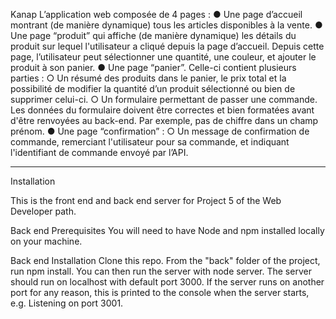 Kanap
 L’application web composée de 4 pages :
 ● Une page d’accueil montrant (de manière dynamique) tous les articles disponibles à
 la vente.
 ● Une page “produit” qui affiche (de manière dynamique) les détails du produit sur
 lequel l'utilisateur a cliqué depuis la page d’accueil. Depuis cette page, l’utilisateur
 peut sélectionner une quantité, une couleur, et ajouter le produit à son panier.
 ● Une page “panier”. Celle-ci contient plusieurs parties :
 ○ Un résumé des produits dans le panier, le prix total et la possibilité de
 modifier la quantité d’un produit sélectionné ou bien de supprimer celui-ci.
 ○ Un formulaire permettant de passer une commande. Les données du
 formulaire doivent être correctes et bien formatées avant d'être renvoyées au
 back-end. Par exemple, pas de chiffre dans un champ prénom.
 ● Une page “confirmation” :
 ○ Un message de confirmation de commande, remerciant l'utilisateur pour sa
 commande, et indiquant l'identifiant de commande envoyé par l’API.

-----
Installation

This is the front end and back end server for Project 5 of the Web Developer path.

Back end Prerequisites
You will need to have Node and npm installed locally on your machine.

Back end Installation
Clone this repo. From the "back" folder of the project, run npm install. You can then run the server with node server. The server should run on localhost with default port 3000. If the server runs on another port for any reason, this is printed to the console when the server starts, e.g. Listening on port 3001.
